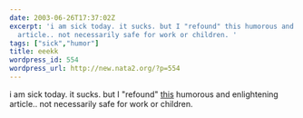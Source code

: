 ```yaml
---
date: 2003-06-26T17:37:02Z
excerpt: 'i am sick today. it sucks. but I "refound" this humorous and enlightening
  article.. not necessarily safe for work or children. '
tags: ["sick","humor"]
title: eeekk
wordpress_id: 554
wordpress_url: http://new.nata2.org/?p=554
---
```


i am sick today. it sucks. but I "refound" <a href="http://www.tabletnewspaper.com/old%20tablet/vol2iss_10/howtoeatass.htm">this</a> humorous and enlightening article.. not necessarily safe for work or children. 
